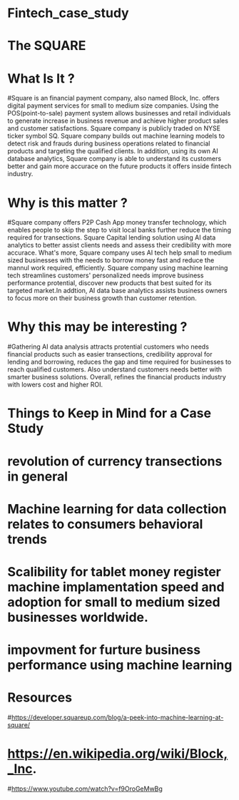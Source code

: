 # Fintech_case_study

# The SQUARE
# What Is It ?
#Square is an financial payment company, also named Block, Inc. offers digital payment services for small to medium size companies. Using the POS(point-to-sale) payment system allows businesses and retail individuals to generate increase in business revenue and achieve higher product sales and customer satisfactions. Square company is publicly traded on NYSE ticker symbol SQ. Square company builds out machine learning models to detect risk and frauds during business operations related to financial products and targeting the qualified clients. In addition, using its own AI database analytics, Square company is able to understand its customers better and gain more accurace on the future products it offers inside fintech industry.

# Why is this matter ?
#Square company offers P2P Cash App money transfer technology, which enables people to skip the step to visit local banks further reduce the timing required for transections. Square Capital lending solution using AI data analytics to better assist clients needs and assess their credibility with more accurace. What's more, Square company uses AI tech help small to medium sized businesses with the needs to borrow money fast and reduce the mannul work required, efficiently. Square company using machine learning tech streamlines customers' personalized needs improve business performance protential, discover new products that best suited for its targeted market.In addtion, AI data base analytics assists business owners to focus more on their business growth than customer retention.

# Why this may be interesting ?
#Gathering AI data analysis attracts protential customers who needs financial products such as easier transections, credibility approval for lending and borrowing, reduces the gap and time required for businesses to reach qualified customers. Also understand customers needs better with smarter business solutions. Overall, refines the financial products industry with lowers cost and higher ROI.

# Things to Keep in Mind for a Case Study
# revolution of currency transections in general
# Machine learning for data collection relates to consumers behavioral trends
# Scalibility for tablet money register machine implamentation speed and adoption for small to medium sized businesses worldwide.
# impovment for furture business performance using machine learning

# Resources
#https://developer.squareup.com/blog/a-peek-into-machine-learning-at-square/
# https://en.wikipedia.org/wiki/Block,_Inc.
#https://www.youtube.com/watch?v=f9OroGeMwBg
